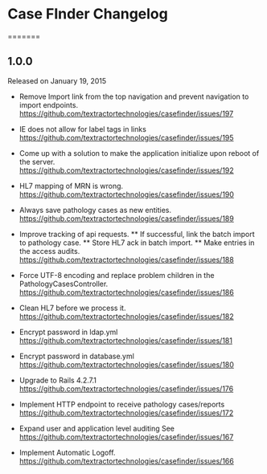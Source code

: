 # Case FInder Changelog
=======

## 1.0.0
Released on January 19, 2015

* Remove Import link from the top navigation and prevent navigation to import endpoints.
https://github.com/textractortechnologies/casefinder/issues/197

* IE does not allow for label tags in links
https://github.com/textractortechnologies/casefinder/issues/195

* Come up with a solution to make the application initialize upon reboot of the server.
https://github.com/textractortechnologies/casefinder/issues/192

* HL7 mapping of MRN is wrong.
https://github.com/textractortechnologies/casefinder/issues/190

* Always save pathology cases as new entities.
https://github.com/textractortechnologies/casefinder/issues/189

* Improve tracking of api requests.
** If successful, link the batch import to pathology case.
** Store HL7 ack in batch import.
** Make entries in the access audits.
https://github.com/textractortechnologies/casefinder/issues/188

* Force UTF-8 encoding and replace problem children in the PathologyCasesController.
https://github.com/textractortechnologies/casefinder/issues/186

* Clean HL7 before we process it.
https://github.com/textractortechnologies/casefinder/issues/182

* Encrypt password in ldap.yml
https://github.com/textractortechnologies/casefinder/issues/181

* Encrypt password in database.yml
https://github.com/textractortechnologies/casefinder/issues/180

* Upgrade to Rails 4.2.7.1
https://github.com/textractortechnologies/casefinder/issues/176

* Implement HTTP endpoint to receive pathology cases/reports
https://github.com/textractortechnologies/casefinder/issues/172

* Expand user and application level auditing
See https://github.com/textractortechnologies/casefinder/issues/167

* Implement Automatic Logoff.
https://github.com/textractortechnologies/casefinder/issues/166
